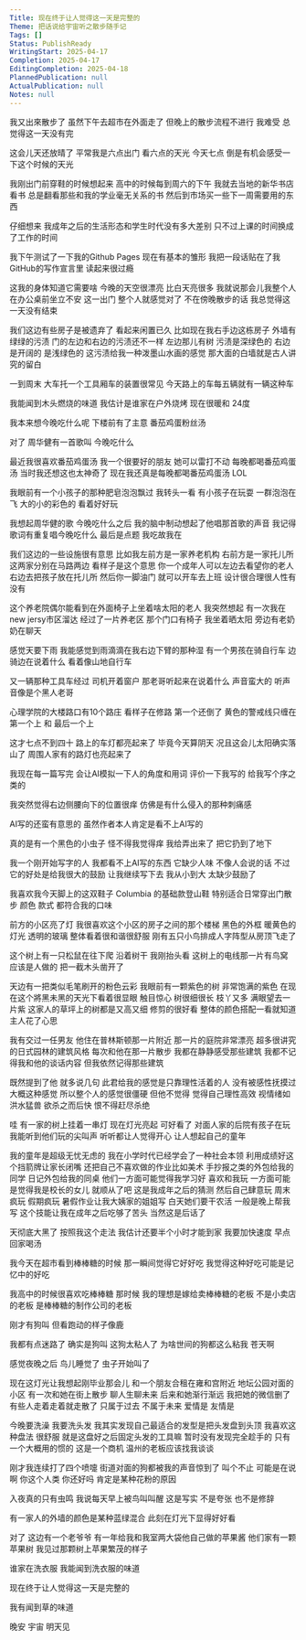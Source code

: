 ```yaml
---
Title: 现在终于让人觉得这一天是完整的
Theme: 把话说给宇宙听之散步随手记
Tags: []
Status: PublishReady
WritingStart: 2025-04-17
Completion: 2025-04-17
EditingCompletion: 2025-04-18
PlannedPublication: null
ActualPublication: null
Notes: null
---
```


我又出來散步了
虽然下午去超市在外面走了
但晚上的散步流程不进行
我难受
总觉得这一天没有完

这会儿天还放晴了
平常我是六点出门
看六点的天光
今天七点
倒是有机会感受一下这个时候的天光

我刚出门前穿鞋的时候想起来
高中的时候每到周六的下午
我就去当地的新华书店看书
总是翻看那些和我的学业毫无关系的书
然后到市场买一些下一周需要用的东西

仔细想来
我成年之后的生活形态和学生时代没有多大差别
只不过上课的时间换成了工作的时间

我下午测试了一下我的Github Pages
现在有基本的雏形
我把一段话贴在了我GitHub的写作宣言里
读起来很过瘾

这我的身体知道它需要啥
今晚的天空很漂亮
比白天亮很多
我就说那会儿我整个人在办公桌前坐立不安
这一出门
整个人就感觉对了
不在傍晚散步的话
我总觉得这一天没有结束

我们这边有些房子是被遗弃了
看起来闲置已久
比如现在我右手边这栋房子
外墙有绿绿的污渍
门的左边和右边的污渍还不一样
左边那儿有树 污渍是深绿色的
右边是开阔的 是浅绿色的
这污渍给我一种泼墨山水画的感觉
那大面的白墙就是古人讲究的留白

一到周末
大车托一个工具厢车的装置很常见
今天路上的车每五辆就有一辆这种车

我能闻到木头燃烧的味道
我估计是谁家在户外烧烤
现在很暖和 24度

我本来想今晚吃什么呢
下楼前有了主意
番茄鸡蛋粉丝汤

对了
周华健有一首歌叫
今晚吃什么

最近我很喜欢番茄鸡蛋汤
我一个很要好的朋友
她可以雷打不动
每晚都喝番茄鸡蛋汤
当时我还想这也太神奇了
现在我还真是每晚都喝番茄鸡蛋汤
LOL

我眼前有一个小孩子的那种肥皂泡泡飘过
我转头一看
有小孩子在玩耍
一群泡泡在飞
大的小的彩色的
看着好好玩

我想起周华健的歌
今晚吃什么之后
我的脑中制动想起了他唱那首歌的声音
我记得歌词有重复唱今晚吃什么
最后是点题
我吃故我在

我们这边的一些设施很有意思
比如我左前方是一家养老机构
右前方是一家托儿所
这两家分别在马路两边
看样子是这个意思
你一个成年人可以左边去看望你的老人
右边去把孩子放在托儿所
然后你一脚油门
就可以开车去上班
设计很合理很人性有没有

这个养老院偶尔能看到在外面椅子上坐着啥太阳的老人
我突然想起
有一次我在new jersy市区溜达
经过了一片养老区
那个门口有椅子
我坐着晒太阳
旁边有老奶奶在聊天

感觉天要下雨
我能感觉到雨滴滴在我右边下臂的那种湿
有一个男孩在骑自行车
边骑边在说着什么
看着像山地自行车

又一辆那种工具车经过
司机开着窗户
那老哥听起来在说着什么
声音蛮大的
听声音像是个黑人老哥

心理学院的大楼路口有10个路庄
看样子在修路
第一个还倒了
黄色的警戒线只缠在第一个上 和 最后一个上

这才七点不到四十
路上的车灯都亮起来了
毕竟今天算阴天
况且这会儿太阳确实落山了
周围人家有的路灯也亮起来了

我现在每一篇写完
会让AI模拟一下人的角度和用词
评价一下我写的
给我写个序之类的

我突然觉得右边侧腰向下的位置很痒
仿佛是有什么侵入的那种刺痛感

AI写的还蛮有意思的
虽然作者本人肯定是看不上AI写的

真的是有一个黑色的小虫子
怪不得我觉得痒
我给弄出来了
把它扔到了地下

我一个刚开始写字的人
我都看不上AI写的东西
它缺少人味
不像人会说的话
不过它的好处是给我很大的鼓励
让我继续写下去
我从小到大
太缺少鼓励了

我喜欢我今天脚上的这双鞋子
Columbia 的基础款登山鞋
特别适合日常穿出门散步
颜色 款式 都符合我的口味

前方的小区亮了灯
我很喜欢这个小区的房子之间的那个楼梯
黑色的外框
暖黄色的灯光
透明的玻璃
整体看着很和谐很舒服
刚有五只小鸟排成人字阵型从房顶飞走了

这个树上有一只松鼠在往下爬
沿着树干
我刚抬头看
这树上的电线那一片有鸟窝
应该是人做的
把一截木头凿开了

天边有一把类似毛笔刷开的粉色云彩
我眼前有一颗紫色的树
非常饱满的紫色
在现在这个將黑未黑的天光下看着很显眼
触目惊心
树很细很长
枝丫又多
满眼望去一片紫
这家人的草坪上的树都是又高又细
修剪的很好看
整体的颜色搭配一看就知道主人花了心思

我有交过一任男友
他住在普林斯顿那一片附近
那一片的庭院非常漂亮
超多很讲究的日式园林的建筑风格
每次和他在那一片散步
我都在静静感受那些建筑
我都不记得我和他的谈话内容
但我依然记得那些建筑

既然提到了他
就多说几句
此君给我的感觉是只靠理性活着的人
没有被感性抚摸过
大概这种感觉
所以整个人的感觉很僵硬
但他不觉得
觉得自己理性高效
视情绪如洪水猛兽
欲杀之而后快
恨不得赶尽杀绝

哇
有一家的树上挂着一串灯
现在灯光亮起
可好看了
对面人家的后院有孩子在玩
我能听到他们玩的尖叫声
听听都让人觉得开心
让人想起自己的童年

我的童年是超级无忧无虑的
我在小学时代已经学会了一种社会本领
利用成绩好这个挡箭牌让家长闭嘴
还把自己不喜欢做的作业比如美术 手抄报之类的外包给我的同学
日记外包给我的同桌
他们一方面可能觉得我学习好 喜欢和我玩
一方面可能是觉得我是校长的女儿 就顺从了吧
这是我成年之后的猜测
然后自己肆意玩
周末疯玩
假期疯玩
暑假作业让我大姨家的姐姐写
白天她们要干农活
一般是晚上帮我写
这个技能让我在成年之后吃够了苦头
当然这是后话了

天彻底大黑了
按照我这个走法
我估计还要半个小时才能到家
我要加快速度
早点回家喝汤

我今天在超市看到棒棒糖的时候
那一瞬间觉得它好好吃
我觉得这种好吃可能是记忆中的好吃

我高中的时候很喜欢吃棒棒糖
那时候
我的理想是嫁给卖棒棒糖的老板
不是小卖店的老板
是棒棒糖的制作公司的老板

刚才有狗叫
但看跑动的样子像鹿

我都有点迷路了
确实是狗叫
这狗太粘人了
为啥世间的狗都这么粘我
苍天啊

感觉夜晚之后
鸟儿睡觉了
虫子开始叫了

现在这灯光让我想起刚毕业那会儿
和一个朋友合租在雍和宫附近
地坛公园对面的小区
有一次和她在街上散步
聊人生聊未来
后来和她渐行渐远
我把她的微信删了
有些人走着走着就走散了
只属于过去
不属于未来
爱情是
友情是

今晚要洗澡
我要洗头发
我其实发现自己最适合的发型是把头发盘到头顶
我喜欢这种盘法
很舒服
就是这盘好之后固定头发的工具嘛
暂时没有发现完全趁手的
只有一个大概用的惯的
这是一个商机
温州的老板应该找我谈谈

刚才我连续打了四个喷嚏
街道对面的狗都被我的声音惊到了
叫个不止
可能是在说
啊 你这个人类 你还好吗
肯定是某种花粉的原因

入夜真的只有虫鸣
我说每天早上被鸟叫叫醒
这是写实
不是夸张
也不是修辞

有一家人的外墙的颜色是某种蓝绿混合
此刻在灯光下显得好好看

对了
这边有一个老爷爷
有一年给我和我室两大袋他自己做的苹果酱
他们家有一颗苹果树
我见过那颗树上苹果繁茂的样子

谁家在洗衣服
我能闻到洗衣服的味道

现在终于让人觉得这一天是完整的

我有闻到草的味道

晚安 宇宙
明天见

